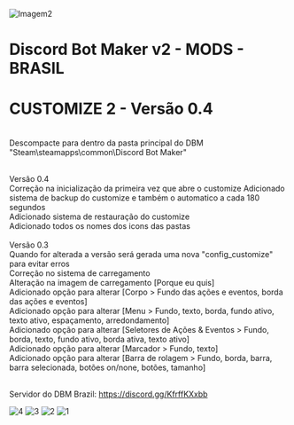 ![Imagem2](https://user-images.githubusercontent.com/43226244/131952818-12cb8eb1-0337-40e0-a1c8-0cdb3ee3cebb.png)
# Discord Bot Maker v2 - MODS - BRASIL

# CUSTOMIZE 2 - Versão 0.4
<br>
Descompacte para dentro da pasta principal do DBM "Steam\steamapps\common\Discord Bot Maker"
<br><br>

Versão 0.4<br>
Correção na inicialização da primeira vez que abre o customize
Adicionado sistema de backup do customize e também o automatico a cada 180 segundos<br>
Adicionado sistema de restauração do customize<br>
Adicionado todos os nomes dos icons das pastas<br>
<br>
Versão 0.3<br>
Quando for alterada a versão será gerada uma nova "config_customize" para evitar erros<br>
Correção no sistema de carregamento<br>
Alteração na imagem de carregamento [Porque eu quis]<br>
Adicionado opção para alterar [Corpo > Fundo das ações e eventos, borda das ações e eventos]<br>
Adicionado opção para alterar [Menu > Fundo, texto, borda, fundo ativo, texto ativo, espaçamento, arredondamento]<br>
Adicionado opção para alterar [Seletores de Ações & Eventos > Fundo, borda, texto, fundo ativo, borda ativa, texto ativo]<br>
Adicionado opção para alterar [Marcador > Fundo, texto]<br>
Adicionado opção para alterar [Barra de rolagem > Fundo, borda, barra, barra selecionada, botões on/none, botões, tamanho]<br>
<br>

Servidor do DBM Brazil: https://discord.gg/KfrffKXxbb

![4](https://user-images.githubusercontent.com/43226244/170382578-fd8b9921-f531-4115-b416-5ed118462a6c.png)
![3](https://user-images.githubusercontent.com/43226244/169957228-7253bf5d-8fa5-45ec-be31-edd6882ec522.png)
![2](https://user-images.githubusercontent.com/43226244/169957230-7b937c9b-f3ee-4332-b188-ad74ac09afe5.png)
![1](https://user-images.githubusercontent.com/43226244/170382702-50f9693d-f4e0-4e47-976f-f9066a3944ba.png)
